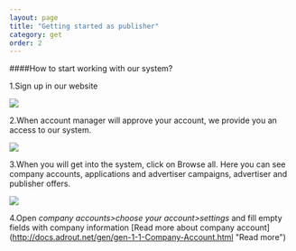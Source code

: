 ```yaml
---
layout: page
title: "Getting started as publisher"
category: get
order: 2
---
```


####How to start working with our system?

1.Sign up in our website

<img src="{{ site.url }}/images/1-step.jpg"/>

2.When account manager will approve your account, we provide you an access to our system.

<img src="{{ site.url }}/images/2-step.jpg"/>

3.When you will get into the system, click on Browse all. Here you can see company accounts, applications and advertiser campaigns, advertiser and publisher offers.

<img src="{{ site.url }}/images/3-step.jpg"/>

4.Open *company accounts>choose your account>settings* and fill empty fields with company information [Read more about company account] (http://docs.adrout.net/gen/gen-1-1-Company-Account.html "Read more")

